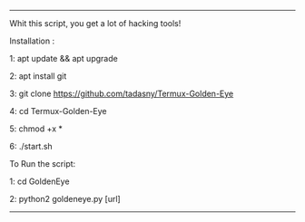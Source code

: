 ___________________________________________________________________
Whit this script, you get a lot of hacking tools!

Installation :

1: apt update && apt upgrade

2: apt install git 

3: git clone https://github.com/tadasny/Termux-Golden-Eye

4: cd Termux-Golden-Eye

5: chmod +x *

6: ./start.sh

To Run the script:

1: cd GoldenEye

2: python2 goldeneye.py [url]
___________________________________________________________________
